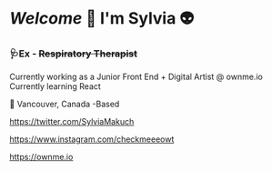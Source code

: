 # _Welcome_ :wave: I'm Sylvia :alien: ##

###     🩺Ex - ~~Respiratory Therapist~~
Currently working as a Junior Front End + Digital Artist @ ownme.io
						Currently learning React 

				

:round_pushpin:  Vancouver, Canada -Based 

https://twitter.com/SylviaMakuch

<https://www.instagram.com/checkmeeeowt>

<https://ownme.io>

